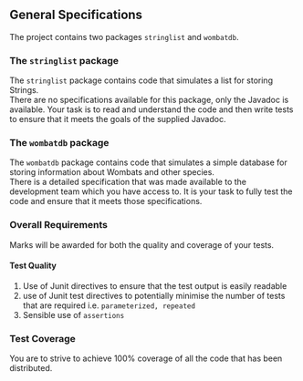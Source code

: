 ## General Specifications

The project contains two packages `stringlist` and `wombatdb`.

### The `stringlist` package

The `stringlist` package contains code that simulates a list for storing Strings.  
There are no specifications available for this package, only the Javadoc is available. Your task is to read and
understand the code and then write tests to ensure that it meets the goals of the supplied Javadoc.

### The `wombatdb` package

The `wombatdb` package contains code that simulates a simple database for storing information about Wombats and other
species.  
There is a detailed specification that was made available to the development team which you have access to. It is your
task to fully test the code and ensure that it meets those specifications.

### Overall Requirements

Marks will be awarded for both the quality and coverage of your tests.

#### Test Quality

1. Use of Junit directives to ensure that the test output is easily readable
2. use of Junit test directives to potentially minimise the number of tests that are required i.e.
   `parameterized, repeated`
3. Sensible use of `assertions`

### Test Coverage
You are to strive to achieve 100% coverage of all the code that has been distributed.